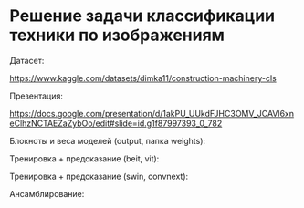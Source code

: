 # Решение задачи классификации техники по изображениям

Датасет:

https://www.kaggle.com/datasets/dimka11/construction-machinery-cls

Презентация:

https://docs.google.com/presentation/d/1akPU_UUkdFJHC3OMV_JCAVl6xneClhzNCTAEZaZybOo/edit#slide=id.g1f87997393_0_782

Блокноты и веса моделей (output, папка weights):

Тренировка + предсказание (beit, vit):

Тренировка + предсказание (swin, convnext):

Ансамблирование:

